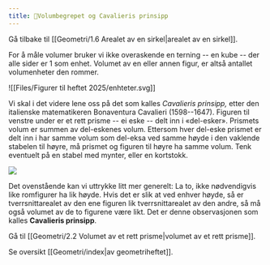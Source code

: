 ```yaml
---
title: 📄Volumbegrepet og Cavalieris prinsipp
---
```

Gå tilbake til [[Geometri/1.6 Arealet av en sirkel|arealet av en sirkel]].


For å måle volumer bruker vi ikke overaskende en terning -- en kube --
der alle sider er $1$ som enhet. Volumet av en eller annen figur, er
altså antallet volumenheter den rommer.

![[Files/Figurer til heftet 2025/enhteter.svg]]


Vi skal i det videre lene oss på det som kalles *Cavalieris prinsipp,*
etter den italienske matematikeren Bonaventura Cavalieri (1598--1647).
Figuren til venstre under er et rett prisme -- ei eske -- delt inn i
«del-esker». Prismets volum er summen av del-eskenes volum. Ettersom
hver del-eske prismet er delt inn i har samme volum som del-eksa ved
samme høyde i den vaklende stabelen til høyre, må prismet og figuren til
høyre ha samme volum. Tenk eventuelt på en stabel med mynter, eller en
kortstokk.

![](Files/media/image100.png)

Det ovenstående kan vi uttrykke litt mer generelt: La to, ikke
nødvendigvis like romfigurer ha lik høyde. Hvis det er slik at ved
enhver høyde, så er tverrsnittarealet av den ene figuren lik
tverrsnittarealet av den andre, så må også volumet av de to figurene
være likt. Det er denne observasjonen som kalles **Cavalieris
prinsipp**.


Gå til [[Geometri/2.2 Volumet av et rett prisme|volumet av et rett prisme]].


Se oversikt [[Geometri/index|av geometriheftet]].
